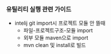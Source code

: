 
### 유틸리티 실행 관련 가이드

- intelij git import시 프로젝트 모듈 안 뜰때   
  - 파일-프로젝트구조-모듈 import
  - 외부 모듈 maven으로 import
  - mvn clean 및 install로 빌드

  